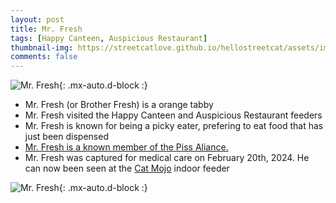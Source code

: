 ```yaml
---
layout: post
title: Mr. Fresh
tags: [Happy Canteen, Auspicious Restaurant]
thumbnail-img: https://streetcatlove.github.io/hellostreetcat/assets/img/fresh.png
comments: false
---
```


![Mr. Fresh](https://streetcatlove.github.io/hellostreetcat/assets/img/fresh.png){: .mx-auto.d-block :}

* Mr. Fresh (or Brother Fresh) is a orange tabby
* Mr. Fresh visited the Happy Canteen and Auspicious Restaurant feeders
* Mr. Fresh is known for being a picky eater, prefering to eat food that has just been dispensed
* [Mr. Fresh is a known member of the Piss Aliance.](/hellostreetcat/piss_alliance)
* Mr. Fresh was captured for medical care on February 20th, 2024. He can now been seen at the [Cat Mojo](https://meow.camera/viewer/#5144313095337151915) indoor feeder

![Mr. Fresh](https://streetcatlove.github.io/hellostreetcat/assets/img/fresh0.png){: .mx-auto.d-block :}
